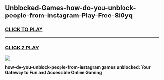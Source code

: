 
## Unblocked-Games-how-do-you-unblock-people-from-instagram-Play-Free-8i0yq
<h3>
<a href="https://premium76.site?title=how-do-you-unblock-people-from-instagram&ref=21A">CLICK TO PLAY</a></h3>
<hr>

<h3>
<a href="https://premium76.site?title=how-do-you-unblock-people-from-instagram&ref=21A">CLICK 2 PLAY</a>
  
</h3>

<a href="https://premium76.site?title=how-do-you-unblock-people-from-instagram&ref=21A"><img src="https://clearcache.store/games.png"></a>


**how-do-you-unblock-people-from-instagram games unblocked: Your Gateway to Fun and Accessible Online Gaming**
